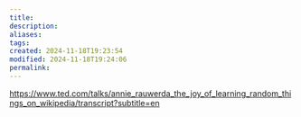 ```yaml
---
title: 
description: 
aliases: 
tags: 
created: 2024-11-18T19:23:54
modified: 2024-11-18T19:24:06
permalink: 
---
```


https://www.ted.com/talks/annie_rauwerda_the_joy_of_learning_random_things_on_wikipedia/transcript?subtitle=en
